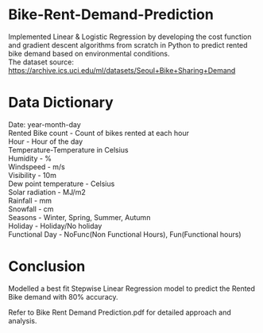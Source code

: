# Bike-Rent-Demand-Prediction
Implemented Linear &amp; Logistic Regression by developing the cost function and gradient descent algorithms from scratch in Python to predict rented bike demand based on environmental conditions.    
The dataset source: https://archive.ics.uci.edu/ml/datasets/Seoul+Bike+Sharing+Demand

# Data Dictionary     
Date: year-month-day     
Rented Bike count - Count of bikes rented at each hour    
Hour - Hour of the day     
Temperature-Temperature in Celsius    
Humidity - %       
Windspeed - m/s     
Visibility - 10m      
Dew point temperature - Celsius    
Solar radiation - MJ/m2     
Rainfall - mm     
Snowfall - cm    
Seasons - Winter, Spring, Summer, Autumn     
Holiday - Holiday/No holiday     
Functional Day - NoFunc(Non Functional Hours), Fun(Functional hours)      

# Conclusion
Modelled a best fit Stepwise Linear Regression model to predict the Rented Bike demand with 80% accuracy.

Refer to Bike Rent Demand Prediction.pdf for detailed approach and analysis.    
